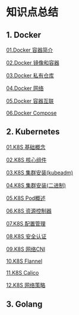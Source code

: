 # 知识点总结

## 1. Docker

[01.Docker 容器简介](/docker/01.Docker%20容器简介.md)

[02.Docker 镜像和容器](/docker/02.Docker%20镜像和容器.md)

[03.Docker 私有仓库](/docker/03.Docker%20私有仓库.md)

[04.Docker 网络](/docker/04.Docker%20网络.md)

[05.Docker 容器互联](/docker/05.Docker%20容器互联.md)

[06.Docker Compose](/docker/06.Docker%20Compose.md)



## 2. Kubernetes

[01.K8S 基础概念](/kubernetes/01.K8S%20基础概念.md)

[02.K8S 核心组件](/kubernetes/02.K8S%20核心组件.md)

[03.K8S 集群安装(kubeadm)](/kubernetes/03.K8S%20集群安装(kubeadm).md)

[04.K8S 集群安装(二进制)](/kubernetes/04.K8S%20集群安装(二进制).md)

[05.K8S Pod概述](/kubernetes/05.K8S%20Pod概述.md)

[06.K8S 资源控制器](/kubernetes/06.K8S%20资源控制器.md)

[07.K8S 配置管理](/kubernetes/07.K8S%20配置管理.md)

[08.K8S 安全认证](/kubernetes/08.K8S%20安全认证.md)

[09.K8S 网络CNI](/kubernetes/09.K8S%20网络CNI.md)

[10.K8S Flannel](/kubernetes/11.K8S%20Flannel.md)

[11.K8S Calico](/kubernetes/11.K8S%20Calico.md)

[12.K8S 网络策略](/kubernetes/12.K8S%20网络策略.md)



## 3. Golang







